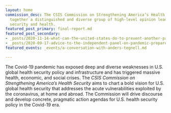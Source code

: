 ```yaml
---
layout: home
commission_desc: The CSIS Commission on Strengthening America’s Health Security brings
  together a distinguished and diverse group of high-level opinion leaders who bridge
  security and health.
featured_post_primary: final-report.md
featured_post_secondary:
- _posts/2020-11-14-what-can-the-united-states-do-to-prevent-another-pandemic-commit-to-modernizing-influenza-vaccines.md
- _posts/2020-09-17-advice-to-the-independent-panel-on-pandemic-preparedness-and-response.md
featured_events: _events/a-conversation-with-anders-tegnell.md

---
```

The Covid-19 pandemic has exposed deep and diverse weaknesses in U.S. global health security policy and infrastructure and has triggered massive health, economic, and social crises. The <em>CSIS Commission on Strengthening America’s Health Security</em> aims to chart a bold vision for U.S. global health security that addresses the acute vulnerabilities exploited by the coronavirus, at home and abroad. The Commission will drive discourse and develop concrete, pragmatic action agendas for U.S. health security policy in the Covid-19 era.
